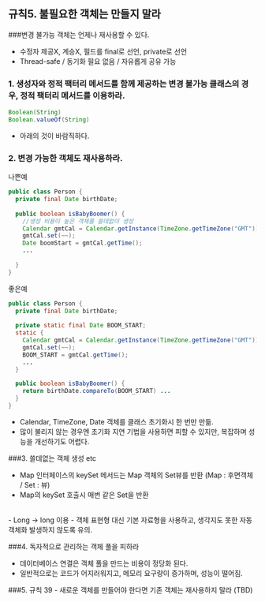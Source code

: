 ## 규칙5. 불필요한 객체는 만들지 말라


###변경 불가능 객체는 언제나 재사용할 수 있다.
- 수정자 제공X, 계승X, 필드를 final로 선언, private로 선언
- Thread-safe / 동기화 필요 없음 / 자유롭게 공유 가능


### 1. 생성자와 정적 팩터리 메서드를 함께 제공하는 변경 불가능 클래스의 경우, 정적 팩터리 메서드를 이용하라.


```JAVA
Boolean(String)
Boolean.valueOf(String)
```
- 아래의 것이 바람직하다.


### 2. 변경 가능한 객체도 재사용하라.

나쁜예
```JAVA
public class Person {
  private final Date birthDate;
  
  public boolean isBabyBoomer() {
    //생성 비용이 높은 객체를 쓸데없이 생성
    Calendar gmtCal = Calendar.getInstance(TimeZone.getTimeZone("GMT"));
    gmtCal.set(~~);
    Date boomStart = gmtCal.getTime();
    ...
    
  }
}
```
좋은예
```JAVA
public class Person {
  private final Date birthDate;
  
  private static final Date BOOM_START;
  static {
    Calendar gmtCal = Calendar.getInstance(TimeZone.getTimeZone("GMT"));
    gmtCal.set(~~);
    BOOM_START = gmtCal.getTime();
    ...
  }

  public boolean isBabyBoomer() {
    return birthDate.compareTo(BOOM_START) ...
  }
}
```

- Calendar, TimeZone, Date 객체를 클래스 초기화시 한 번만 만듦.
- 많이 불리지 않는 경우엔 초기화 지연 기법을 사용하면 피할 수 있지만, 복잡하며 성능을 개선하기도 어렵다.


###3. 쓸데없는 객체 생성 etc
- Map 인터페이스의 keySet 메서드는 Map 객체의 Set뷰를 반환 (Map : 후면객체 / Set : 뷰)
- Map의 keySet 호출시 매번 같은 Set을 반환
<br/>
- Long -> long 이용
- 객체 표현형 대신 기본 자료형을 사용하고, 생각지도 못한 자동 객체화 발생하지 않도록 유의.

###4. 독자적으로 관리하는 객체 풀을 피하라
- 데이터베이스 연결은 객체 풀을 만드는 비용이 정당화 된다.
- 일반적으로는 코드가 어지러워지고, 메모리 요구량이 증가하며, 성능이 떨어짐.

###5. 규칙 39 - 새로운 객체를 만들어야 한다면 기존 객체는 재사용하지 말라 (TBD)
